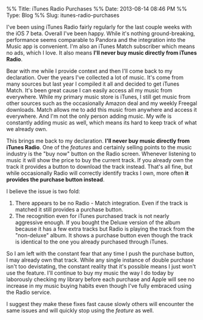 %% Title: iTunes Radio Purchases
%% Date: 2013-08-14 08:46 PM
%% Type: Blog
%% Slug: itunes-radio-purchases

I've been using iTunes Radio fairly regularly for the last couple weeks with the iOS 7 beta. Overall I've been happy. While it's nothing ground-breaking, performance seems comparable to Pandora and the integration into the Music app is convenient. I'm also an iTunes Match subscriber which means no ads, which I love. It also means **I'll never buy music directly from iTunes Radio**.

Bear with me while I provide context and then I'll come back to my declaration. Over the years I've collected a lot of music. It's come from many sources but last year I compiled it all and decided to get iTunes Match. It's been great cause I can easily access all my music from everywhere.  While my primary music store is iTunes, I still get music from other sources such as the occasionally Amazon deal and my weekly Freegal downloads. Match allows me to add this music from anywhere and access it everywhere. And I'm not the only person adding music. My wife is constantly adding music as well, which means its hard to keep track of what we already own.

This brings me back to my declaration. **I'll never buy music directly from iTunes Radio**. One of the *features* and certainly selling points to the music industry is the "buy now" button on the Radio screen. Whenever listening to music it will show the price to buy the current track. If you already own the track it provides a button to download the track instead. That's all fine, but while occasionally Radio will correctly identify tracks I own, more often **it provides the purchase button instead**.

I believe the issue is two fold:

1. There appears to be no Radio - Match integration. Even if the track is matched it still provides a purchase button.
2. The recognition even for iTunes purchased track is not nearly aggressive enough. If you bought the Deluxe version of the album because it has a few extra tracks but Radio is playing the track from the "non-deluxe" album. It shows a purchase button even though the track is identical to the one you already purchased through iTunes.

So I am left with the constant fear that any time I push the purchase button, I may already own that track. While any single instance of double purchase isn't too devistating, the constant reality that it's possible means I just won't use the feature. I'll continue to buy my music the way I do today by laborously checking my library before each purchase and Apple will see no increase in my music buying habits even though I've fully embraced using the Radio service.

I suggest they make these fixes fast cause slowly others will encounter the same issues and will quickly stop using the *feature* as well.
